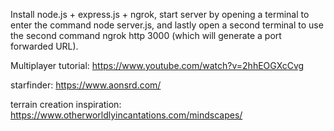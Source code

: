 Install node.js + express.js + ngrok, start server by opening a terminal to enter the command node server.js, and lastly open a second terminal to use the second command ngrok http 3000 (which will generate a port forwarded URL).

Multiplayer tutorial: https://www.youtube.com/watch?v=2hhEOGXcCvg

starfinder: https://www.aonsrd.com/

terrain creation inspiration: https://www.otherworldlyincantations.com/mindscapes/
